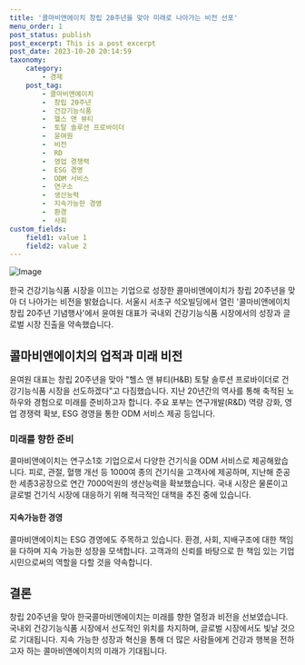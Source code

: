 ```yaml
---
title: '콜마비앤에이치 창립 20주년을 맞아 미래로 나아가는 비전 선포'
menu_order: 1
post_status: publish
post_excerpt: This is a post excerpt
post_date: 2023-10-20 20:14:59
taxonomy:
    category:
        - 경제
    post_tag:
        - 콜마비앤에이치
        -  창립 20주년
        -  건강기능식품
        -  헬스 앤 뷰티
        -  토탈 솔루션 프로바이더
        -  윤여원
        -  비전
        -  RD
        -  영업 경쟁력
        -  ESG 경영
        -  ODM 서비스
        -  연구소
        -  생산능력
        -  지속가능한 경영
        -  환경
        -  사회
custom_fields:
    field1: value 1
    field2: value 2
---
```


![Image](https://imgnews.pstatic.net/image/293/2024/02/07/0000051451_001_20240207105504080.png?type=w647)


한국 건강기능식품 시장을 이끄는 기업으로 성장한 콜마비앤에이치가 창립 20주년을 맞아 더 나아가는 비전을 밝혔습니다. 서울시 서초구 석오빌딩에서 열린 '콜마비앤에이치 창립 20주년 기념행사'에서 윤여원 대표가 국내외 건강기능식품 시장에서의 성장과 글로벌 시장 진출을 약속했습니다.

## 콜마비앤에이치의 업적과 미래 비전
윤여원 대표는 창립 20주년을 맞아 "헬스 앤 뷰티(H&B) 토탈 솔루션 프로바이더로 건강기능식품 시장을 선도하겠다"고 다짐했습니다. 지난 20년간의 역사를 통해 축적된 노하우와 경험으로 미래를 준비하고자 합니다. 주요 포부는 연구개발(R&D) 역량 강화, 영업 경쟁력 확보, ESG 경영을 통한 ODM 서비스 제공 등입니다.

### 미래를 향한 준비
콜마비앤에이치는 연구소1호 기업으로서 다양한 건기식을 ODM 서비스로 제공해왔습니다. 피로, 관절, 혈행 개선 등 1000여 종의 건기식을 고객사에 제공하며, 지난해 준공한 세종3공장으로 연간 7000억원의 생산능력을 확보했습니다. 국내 시장은 물론이고 글로벌 건기식 시장에 대응하기 위해 적극적인 대책을 추진 중에 있습니다.

#### 지속가능한 경영
콜마비앤에이치는 ESG 경영에도 주목하고 있습니다. 환경, 사회, 지배구조에 대한 책임을 다하며 지속 가능한 성장을 모색합니다. 고객과의 신뢰를 바탕으로 한 책임 있는 기업시민으로써의 역할을 다할 것을 약속합니다.

## 결론
창립 20주년을 맞아 한국콜마비앤에이치는 미래를 향한 열정과 비전을 선보였습니다. 국내외 건강기능식품 시장에서 선도적인 위치를 차지하며, 글로벌 시장에서도 빛날 것으로 기대됩니다. 지속 가능한 성장과 혁신을 통해 더 많은 사람들에게 건강과 행복을 전하고자 하는 콜마비앤에이치의 미래가 기대됩니다.
